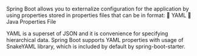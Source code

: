 Spring Boot allows you to externalize configuration for the application by using properties stored in properties files that can be in format:
     YAML
     Java Properties File
    
YAML is a superset of JSON and it is convenience for specifying hierarchical data. Spring Boot supports YAML properties with usage of SnakeYAML library, which is included by default by spring-boot-starter.


